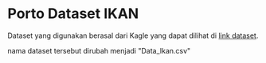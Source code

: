 # Porto Dataset IKAN

Dataset yang digunakan berasal dari Kagle yang dapat dilihat di [link dataset]([https://www.kaggle.com/datasets/computingvictor/2024-academic-ranking-of-world-universities](https://www.kaggle.com/datasets/taweilo/fish-species-sampling-weight-and-height-data)).

nama dataset tersebut dirubah menjadi "Data_Ikan.csv"
